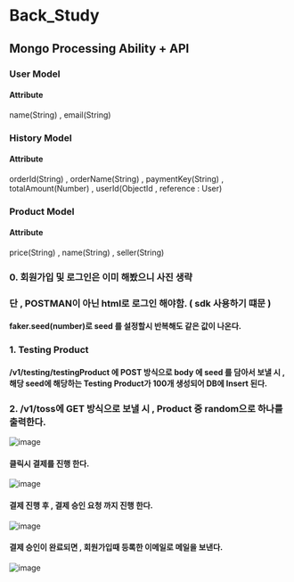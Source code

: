 # Back_Study
## Mongo Processing Ability + API 


### User Model
#### Attribute
name(String) , email(String)

### History Model
#### Attribute
orderId(String) , orderName(String) , paymentKey(String) , totalAmount(Number) , userId(ObjectId , reference : User)
### Product Model
#### Attribute
price(String) , name(String) , seller(String)


### 0. 회원가입 및 로그인은 이미 해봤으니 사진 생략
### 단 , POSTMAN이 아닌 html로 로그인 해야함. ( sdk 사용하기 떄문 )

#### faker.seed(number)로 seed 를 설정할시 반복해도 같은 값이 나온다.
### 1. Testing Product
#### /v1/testing/testingProduct 에 POST 방식으로 body 에 seed 를 담아서 보낼 시 , 해당 seed에 해당하는 Testing Product가 100개 생성되어 DB에 Insert 된다.

### 2. /v1/toss에 GET 방식으로 보낼 시 , Product 중 random으로 하나를 출력한다.
![image](https://user-images.githubusercontent.com/98307410/216811734-6b263f24-cdca-428a-ac25-1fefe4778a21.png)

#### 클릭시 결제를 진행 한다.
![image](https://user-images.githubusercontent.com/98307410/216811750-99903f73-2d5b-49be-afaf-e9caa902129c.png)

#### 결제 진행 후 , 결제 승인 요청 까지 진행 한다.
![image](https://user-images.githubusercontent.com/98307410/216811779-a2e56fdb-abbd-4342-b52f-2e1f0ee8ca8e.png)

#### 결제 승인이 완료되면 , 회원가입때 등록한 이메일로 메일을 보낸다.
![image](https://user-images.githubusercontent.com/98307410/216811797-fc63c968-908d-48f9-be39-83d9154119f4.png)



